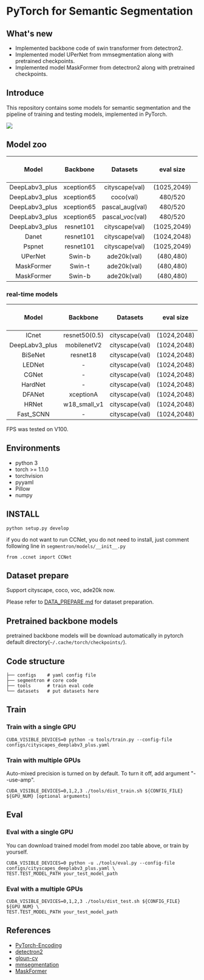 # PyTorch for Semantic Segmentation

## What's new
- Implemented backbone code of swin transformer from detectron2.
- Implemented model UPerNet from mmsegmentation along with pretrained checkpoints.
- Implemented model MaskFormer from detectron2 along with pretrained checkpoints.

## Introduce
This repository contains some models for semantic segmentation and the pipeline of training and testing models, 
implemented in PyTorch.


![](docs/images/demo.png)

## Model zoo

|          Model          |  Backbone  |    Datasets     |  eval size  | Mean IoU(paper) |                                                         Mean IoU(this repo)                                                         |
|:-----------------------:|:----------:|:---------------:|:-----------:|:---------------:|:-----------------------------------------------------------------------------------------------------------------------------------:|
|     DeepLabv3_plus      | xception65 | cityscape(val)  | (1025,2049) |      78.8       |        [78.93](https://github.com/LikeLy-Journey/SegmenTron/releases/download/v0.1.0/deeplabv3_plus_xception_segmentron.pth)        |
|     DeepLabv3_plus      | xception65 |    coco(val)    |   480/520   |        -        |     [70.50](https://github.com/LikeLy-Journey/SegmenTron/releases/download/v0.1.0/deeplabv3_plus_xception_coco_segmentron.pth)      |
|     DeepLabv3_plus      | xception65 | pascal_aug(val) |   480/520   |        -        |  [89.56](https://github.com/LikeLy-Journey/SegmenTron/releases/download/v0.1.0/deeplabv3_plus_xception_pascal_aug_segmentron.pth)   |
|     DeepLabv3_plus      | xception65 | pascal_voc(val) |   480/520   |        -        |  [88.39](https://github.com/LikeLy-Journey/SegmenTron/releases/download/v0.1.0/deeplabv3_plus_xception_pascal_voc_segmentron.pth)   |
|     DeepLabv3_plus      | resnet101  | cityscape(val)  | (1025,2049) |        -        |       [78.27](https://github.com/LikeLy-Journey/SegmenTron/releases/download/v0.1.0/deeplabv3_plus_resnet101_segmentron.pth)        |
|          Danet          | resnet101  | cityscape(val)  | (1024,2048) |      79.9       |               [79.34](https://github.com/LikeLy-Journey/SegmenTron/releases/download/v0.1.0/danet101_segmentron.pth)                |
|         Pspnet          | resnet101  | cityscape(val)  | (1025,2049) |      78.63      |           [77.00](https://github.com/LikeLy-Journey/SegmenTron/releases/download/v0.1.0/pspnet_resnet101_segmentron.pth)            |
|         UPerNet         |   Swin-b   |   ade20k(val)   |  (480,480)  |      51.6       |              [49.12](https://github.com/juliantang0/SegmenTron/releases/download/v0.1.0/upernet_swinb_segmentron.pth)               |
|       MaskFormer        |   Swin-t   |   ade20k(val)   |  (480,480)  |      48.8       |             [47.11](https://github.com/juliantang0/SegmenTron/releases/download/v0.1.0/maskformer_swint_segmentron.pth)             |
|       MaskFormer        |   Swin-b   |   ade20k(val)   |  (480,480)  |      52.3       |             [51.87](https://github.com/juliantang0/SegmenTron/releases/download/v0.1.0/maskformer_swinb_segmentron.pth)             |

### real-time models
|     Model      |   Backbone    |    Datasets    |  eval size  | Mean IoU(paper) |                                                   Mean IoU(this repo)                                                   |  FPS   |
|:--------------:|:-------------:|:--------------:|:-----------:|:---------------:|:-----------------------------------------------------------------------------------------------------------------------:|:------:|
|     ICnet      | resnet50(0.5) | cityscape(val) | (1024,2048) |      67.8       |                                                            -                                                            | 41.39  |
| DeepLabv3_plus |  mobilenetV2  | cityscape(val) | (1024,2048) |      70.7       | [70.3](https://github.com/LikeLy-Journey/SegmenTron/releases/download/v0.1.0/deeplabv3_plus_mobilenetv2_segmentron.pth) | 46.64  |
|    BiSeNet     |   resnet18    | cityscape(val) | (1024,2048) |        -        |                                                            -                                                            | 39.90  |
|     LEDNet     |       -       | cityscape(val) | (1024,2048) |        -        |                                                            -                                                            | 31.78  |
|     CGNet      |       -       | cityscape(val) | (1024,2048) |        -        |                                                            -                                                            | 46.11  |
|    HardNet     |       -       | cityscape(val) | (1024,2048) |      75.9       |                                                            -                                                            | 69.06  |
|     DFANet     |   xceptionA   | cityscape(val) | (1024,2048) |      70.3       |                                                            -                                                            | 21.46  |
|     HRNet      | w18_small_v1  | cityscape(val) | (1024,2048) |      70.3       |     [70.5](https://github.com/LikeLy-Journey/SegmenTron/releases/download/v0.1.0/hrnet_w18_small_v1_segmentron.pth)     | 66.01  |
|   Fast_SCNN    |       -       | cityscape(val) | (1024,2048) |      68.3       |         [68.9](https://github.com/LikeLy-Journey/SegmenTron/releases/download/v0.1.0/fast_scnn_segmentron.pth)          | 145.77 |

FPS was tested on V100.

## Environments

- python 3
- torch >= 1.1.0
- torchvision
- pyyaml
- Pillow
- numpy

## INSTALL

```
python setup.py develop
```

if you do not want to run CCNet, you do not need to install, just comment following line in ```segmentron/models/__init__.py```
```
from .ccnet import CCNet
```
## Dataset prepare
Support cityscape, coco, voc, ade20k now.

Please refer to [DATA_PREPARE.md](docs/DATA_PREPARE.md) for dataset preparation.

## Pretrained backbone models 

pretrained backbone models will be download automatically in pytorch default directory(```~/.cache/torch/checkpoints/```).

## Code structure
```
├── configs    # yaml config file
├── segmentron # core code
├── tools      # train eval code
└── datasets   # put datasets here 
```

## Train
### Train with a single GPU
```
CUDA_VISIBLE_DEVICES=0 python -u tools/train.py --config-file configs/cityscapes_deeplabv3_plus.yaml
```
### Train with multiple GPUs

Auto-mixed precision is turned on by default. To turn it off, add argument "--use-amp".

```
CUDA_VISIBLE_DEVICES=0,1,2,3 ./tools/dist_train.sh ${CONFIG_FILE} ${GPU_NUM} [optional arguments]
```

## Eval
### Eval with a single GPU
You can download trained model from model zoo table above, or train by yourself.
```
CUDA_VISIBLE_DEVICES=0 python -u ./tools/eval.py --config-file configs/cityscapes_deeplabv3_plus.yaml \
TEST.TEST_MODEL_PATH your_test_model_path

```
### Eval with a multiple GPUs
```
CUDA_VISIBLE_DEVICES=0,1,2,3 ./tools/dist_test.sh ${CONFIG_FILE} ${GPU_NUM} \
TEST.TEST_MODEL_PATH your_test_model_path
```

## References
- [PyTorch-Encoding](https://github.com/zhanghang1989/PyTorch-Encoding)
- [detectron2](https://github.com/facebookresearch/detectron2)
- [gloun-cv](https://github.com/dmlc/gluon-cv)
- [mmsegmentation](https://github.com/open-mmlab/mmsegmentation)
- [MaskFormer](https://github.com/facebookresearch/MaskFormer)
